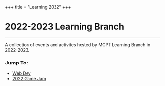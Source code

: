 +++
title = "Learning 2022"
+++

# 2022-2023 Learning Branch
---

A collection of events and activites hosted by MCPT Learning Branch in 2022-2023.

### Jump To:
* [Web Dev](web-development-workshop)
* [2022 Game Jam](holiday-game-jam-ii/)